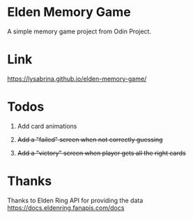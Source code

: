 # Elden Memory Game
A simple memory game project from Odin Project.

# Link
https://lysabrina.github.io/elden-memory-game/ 
# Todos
1) Add card animations

2) ~~Add a "failed" screen when not correctly guessing~~

3) ~~Add a "victory" screen when player gets all the right cards~~

# Thanks
Thanks to Elden Ring API for providing the data
https://docs.eldenring.fanapis.com/docs 
